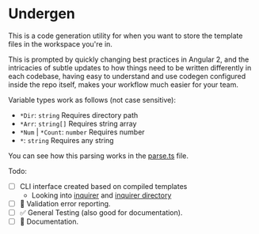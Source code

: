 Undergen
============

This is a code generation utility for when you want to store the 
template files in the workspace you're in.

This is prompted by quickly changing best practices in Angular 2,
and the intricacies of subtle updates to how things need to be written
differently in each codebase, having easy to understand and use codegen
configured inside the repo itself, makes your workflow much easier
for your team.

Variable types work as follows (not case sensitive):

 * `*Dir`: `string` Requires directory path
 * `*Arr`: `string[]` Requires string array
 * `*Num` | `*Count`: `number` Requires number
 * `*`: `string` Requires any string

You can see how this parsing works in the [parse.ts](./src/parse.ts) file.

Todo:
 - [ ] CLI interface created based on compiled templates
    - Looking into [inquirer](https://github.com/SBoudrias/Inquirer.js) and [inquirer directory](https://github.com/nicksrandall/inquirer-directory)
 - [ ] :art: Validation error reporting.
 - [ ] :white_check_mark: General Testing (also good for documentation).
 - [ ] :memo: Documentation.
